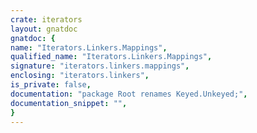 ```yaml
---
crate: iterators
layout: gnatdoc
gnatdoc: {
name: "Iterators.Linkers.Mappings",
qualified_name: "Iterators.Linkers.Mappings",
signature: "iterators.linkers.mappings",
enclosing: "iterators.linkers",
is_private: false,
documentation: "package Root renames Keyed.Unkeyed;",
documentation_snippet: "",
}
---
```

